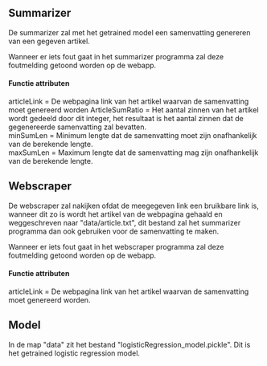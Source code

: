 ## Summarizer
De summarizer zal met het getrained model een samenvatting genereren van een gegeven artikel. 

Wanneer er iets fout gaat in het summarizer programma zal deze foutmelding getoond worden op de webapp. 

#### Functie attributen 
articleLink = De webpagina link van het artikel waarvan de samenvatting moet genereerd worden
ArticleSumRatio = Het aantal zinnen van het artikel wordt gedeeld door dit integer, het resultaat is het aantal zinnen dat de gegenereerde samenvatting zal bevatten.  
minSumLen = Minimum lengte dat de samenvatting moet zijn onafhankelijk van de berekende lengte.  
maxSumLen = Maximum lengte dat de samenvatting mag zijn onafhankelijk van de berekende lengte.

## Webscraper
De webscraper zal nakijken ofdat de meegegeven link een bruikbare link is, 
wanneer dit zo is wordt het artikel van de webpagina gehaald en weggeschreven naar "data/article.txt", 
dit bestand zal het summarizer programma dan ook gebruiken voor de samenvatting te maken. 

Wanneer er iets fout gaat in het webscraper programma zal deze foutmelding getoond worden op de webapp. 

#### Functie attributen 
articleLink = De webpagina link van het artikel waarvan de samenvatting moet genereerd worden.

## Model 
In de map "data" zit het bestand "logisticRegression_model.pickle". Dit is het getrained logistic regression model.  



